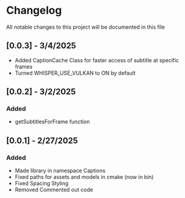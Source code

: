 # Changelog
All notable changes to this project will be documented in this file

## [0.0.3] - 3/4/2025
- Added CaptionCache Class for faster access of subtitle at specific frames
- Turned WHISPER_USE_VULKAN to ON by default

## [0.0.2] - 3/2/2025
### Added 
- getSubtitlesForFrame function

## [0.0.1] - 2/27/2025
### Added 
- Made library in namespace Captions
- Fixed paths for assets and models in cmake (now in bin)
- Fixed Spacing Styling
- Removed Commented out code